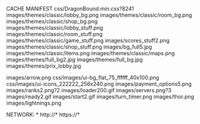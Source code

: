 CACHE MANIFEST
css/DragonBound.min.css?8241
images/themes/classic/lobby_bg.png
images/themes/classic/room_bg.png
images/themes/classic/shop_bg.png
images/themes/classic/lobby_stuff.png
images/themes/classic/room_stuff.png
images/themes/classic/game_stuff.png
images/scores_stuff2.png
images/themes/classic/shop_stuff.png
images/bg_full5.jpg
images/themes/classic/items.png
images/themes/classic/maps.png
images/themes/full_bg2.jpg
images/themes/full_bg.jpg
images/themes/prix_lobby.jpg

images/arrow.png
css/images/ui-bg_flat_75_ffffff_40x100.png
css/images/ui-icons_222222_256x240.png
images/payment_options5.png
images/ranks2.png?2
images/loader200.gif
images/servers.png?3
images/ready2.gif
images/start2.gif
images/turn_timer.png
images/thor.png
images/lightnings.png

NETWORK:
*
http://*
https://*
